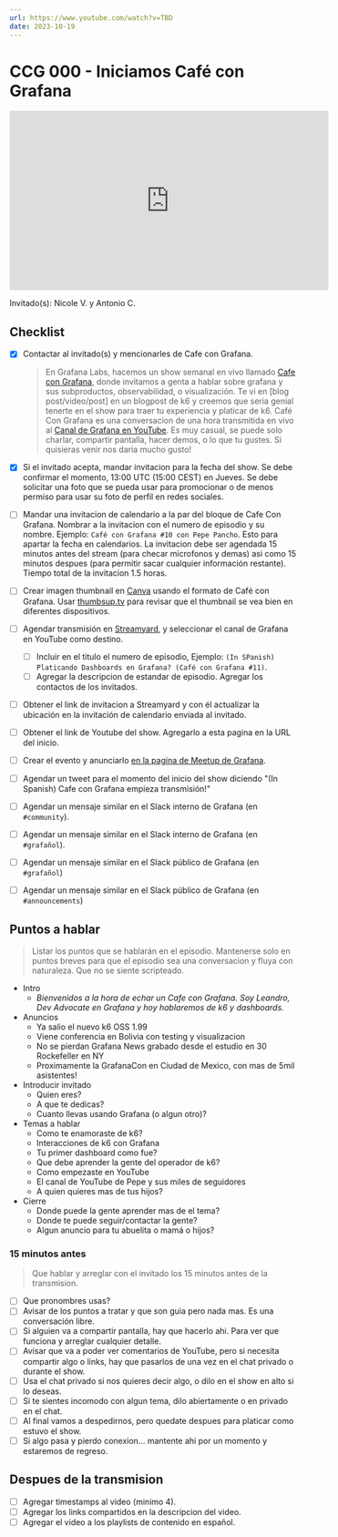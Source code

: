 ```yaml
---
url: https://www.youtube.com/watch?v=TBD
date: 2023-10-19
---
```

# CCG 000 - Iniciamos Café con Grafana

<iframe width="560" height="315" src="https://www.youtube.com/watch?v=TBD" title="YouTube video player" frameborder="0" allow="accelerometer; autoplay; clipboard-write; encrypted-media; gyroscope; picture-in-picture" allowfullscreen></iframe>

Invitado(s): Nicole V. y Antonio C.

## Checklist

- [x] Contactar al invitado(s) y mencionarles de Cafe con Grafana.
	> En Grafana Labs, hacemos un show semanal en vivo llamado [Cafe con Grafana](https://www.youtube.com/watch?v=fodMyzisa6s), donde invitamos a genta a hablar sobre grafana y sus subproductos, observabilidad, o visualización. Te vi en [blog post/video/post] en un blogpost de k6 y creemos que seria genial tenerte en el show para traer tu experiencia y platicar de k6.
	Café Con Grafana es una conversacion de una hora transmitida en vivo al [Canal de Grafana en YouTube](https://youtube.com/@grafana). Es muy casual, se puede solo charlar, compartir pantalla, hacer demos, o lo que tu gustes. Si quisieras venir nos daria mucho gusto! 
- [x] Si el invitado acepta, mandar invitacion para la fecha del show. Se debe confirmar el momento, 13:00 UTC (15:00 CEST) en Jueves. Se debe solicitar una foto que se pueda usar para promocionar o de menos permiso para usar su foto de perfil en redes sociales.
- [ ] Mandar una invitacion de calendario a la par del bloque de Cafe Con Grafana. Nombrar a la invitacion con el numero de episodio y su nombre. Ejemplo: `Café con Grafana #10 con Pepe Pancho`. Esto para apartar la fecha en calendarios. La invitacion debe ser agendada 15 minutos antes del stream (para checar microfonos y demas) asi como 15 minutos despues (para permitir sacar cualquier información restante). Tiempo total de la invitacion 1.5 horas.
- [ ] Crear imagen thumbnail en [Canva](https://canva.com) usando el formato de Café con Grafana. Usar [thumbsup.tv](https://thumbsup.tv) para revisar que el thumbnail se vea bien en diferentes dispositivos.
- [ ] Agendar transmisión en [Streamyard](https://streamyard.com), y seleccionar el canal de Grafana en YouTube como destino.
	- [ ] Incluir en el titulo el numero de episodio, Ejemplo: `(In SPanish) Platicando Dashboards en Grafana? (Café con Grafana #11)`.
	- [ ] Agregar la descripcion de estandar de episodio. Agregar los contactos de los invitados.
- [ ] Obtener el link de invitacion a Streamyard y con él actualizar la ubicación en la invitación de calendario enviada al invitado.
- [ ] Obtener el link de Youtube del show. Agregarlo a esta pagina en la URL del inicio.
- [ ] Crear el evento y anunciarlo [en la pagina de Meetup de Grafana](https://www.meetup.com/grafana-friends-virtual-meetup-group/).
- [ ] Agendar un tweet para el momento del inicio del show diciendo "(In Spanish) Cafe con Grafana empieza transmisión!"
- [ ] Agendar un mensaje similar en el Slack interno de Grafana  (en `#community`).
- [ ] Agendar un mensaje similar en el Slack interno de Grafana  (en `#grafañol`).
- [ ] Agendar un mensaje similar en el Slack público de Grafana  (en `#grafañol`)
- [ ] Agendar un mensaje similar en el Slack público de Grafana  (en `#announcements`)


## Puntos a hablar

> Listar los puntos que se hablarán en el episodio. Mantenerse solo en puntos breves para que el episodio sea una conversacion y fluya con naturaleza. Que no se siente scripteado.

- Intro
	- *Bienvenidos a la hora de echar un Cafe con Grafana. Soy Leandro, Dev Advocate en Grafana y hoy hablaremos de k6 y dashboards.*
- Anuncios
	- Ya salio el nuevo k6 OSS 1.99
	- Viene conferencia en Bolivia con testing y visualizacion
	- No se pierdan Grafana News grabado desde el estudio en 30 Rockefeller en NY
	- Proximamente la GrafanaCon en Ciudad de Mexico, con mas de 5mil asistentes!
- Introducir invitado
	- Quien eres?
	- A que te dedicas?
	- Cuanto llevas usando Grafana (o algun otro)?
- Temas a hablar
	- Como te enamoraste de k6?
	- Interacciones de k6 con Grafana
	- Tu primer dashboard como fue?
	- Que debe aprender la gente del operador de k6?
	- Como empezaste en YouTube
	- El canal de YouTube de Pepe y sus miles de seguidores
	- A quien quieres mas de tus hijos?
- Cierre
	- Donde puede la gente aprender mas de el tema?
	- Donde te puede seguir/contactar la gente?
	- Algun anuncio para tu abuelita o mamá o hijos?

### 15 minutos antes

> Que hablar y arreglar con el invitado los 15 minutos antes de la transmision.

- [ ] Que pronombres usas?
- [ ] Avisar de los puntos a tratar y que son guia pero nada mas. Es una conversación libre.
- [ ] Si alguien va a compartir pantalla, hay que hacerlo ahi. Para ver que funciona y arreglar cualquier detalle.
- [ ] Avisar que va a poder ver comentarios de YouTube, pero si necesita compartir algo o links, hay que pasarlos de una vez en el chat privado o durante el show.
- [ ] Usa el chat privado si nos quieres decir algo, o dilo en el show en alto si lo deseas.
- [ ] Si te sientes incomodo con algun tema, dilo abiertamente o en privado en el chat.
- [ ] Al final vamos a despedirnos, pero quedate despues para platicar como estuvo el show.
- [ ] Si algo pasa y pierdo conexion... mantente ahi por un momento y estaremos de regreso.

## Despues de la transmision

- [ ] Agregar timestamps al video (minimo 4).
- [ ] Agregar los links compartidos en la descripcion del video.
- [ ] Agregar el video a los playlists de contenido en español.